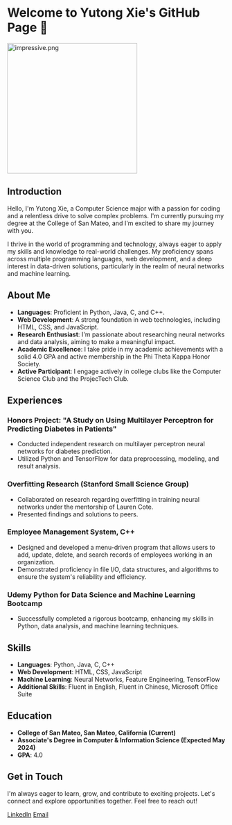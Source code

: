 # Welcome to Yutong Xie's GitHub Page 👋

<a href="https://postimg.cc/dD5qhwTS">
  <img src="https://i.postimg.cc/8PSsnCkD/impressive.png" alt="impressive.png" width="300" height="300">
</a>

## Introduction

Hello, I'm Yutong Xie, a Computer Science major with a passion for coding and a relentless drive to solve complex problems. I'm currently pursuing my degree at the College of San Mateo, and I'm excited to share my journey with you.

I thrive in the world of programming and technology, always eager to apply my skills and knowledge to real-world challenges. My proficiency spans across multiple programming languages, web development, and a deep interest in data-driven solutions, particularly in the realm of neural networks and machine learning.

## About Me

- **Languages**: Proficient in Python, Java, C, and C++.
- **Web Development**: A strong foundation in web technologies, including HTML, CSS, and JavaScript.
- **Research Enthusiast**: I'm passionate about researching neural networks and data analysis, aiming to make a meaningful impact.
- **Academic Excellence**: I take pride in my academic achievements with a solid 4.0 GPA and active membership in the Phi Theta Kappa Honor Society.
- **Active Participant**: I engage actively in college clubs like the Computer Science Club and the ProjecTech Club.

## Experiences

### Honors Project: "A Study on Using Multilayer Perceptron for Predicting Diabetes in Patients"
- Conducted independent research on multilayer perceptron neural networks for diabetes prediction.
- Utilized Python and TensorFlow for data preprocessing, modeling, and result analysis.

### Overfitting Research (Stanford Small Science Group)
- Collaborated on research regarding overfitting in training neural networks under the mentorship of Lauren Cote.
- Presented findings and solutions to peers.

### Employee Management System, C++
- Designed and developed a menu-driven program that allows users to add, update, delete, and search records of employees working in an organization.
- Demonstrated proficiency in file I/O, data structures, and algorithms to ensure the system's reliability and efficiency.

### Udemy Python for Data Science and Machine Learning Bootcamp
- Successfully completed a rigorous bootcamp, enhancing my skills in Python, data analysis, and machine learning techniques.

## Skills

- **Languages**: Python, Java, C, C++
- **Web Development**: HTML, CSS, JavaScript
- **Machine Learning**: Neural Networks, Feature Engineering, TensorFlow
- **Additional Skills**: Fluent in English, Fluent in Chinese, Microsoft Office Suite

## Education

- **College of San Mateo, San Mateo, California (Current)**
- **Associate's Degree in Computer & Information Science (Expected May 2024)**
- **GPA**: 4.0

## Get in Touch

I'm always eager to learn, grow, and contribute to exciting projects. Let's connect and explore opportunities together. Feel free to reach out!

[LinkedIn](https://www.linkedin.com/in/yutong-xie-b5a8a6233/)
[Email](mailto:yutongxie58@gmail.com)

